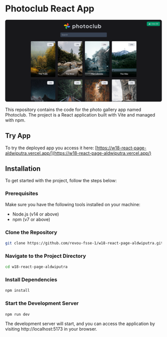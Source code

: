 # Photoclub React App

![photoclub-banner](/public/photoclub-banner.png)

This repository contains the code for the photo gallery app named Photoclub. The project is a React application built with Vite and managed with npm.

## Try App

To try the deployed app you access it here: [https://w18-react-page-aldwiputra.vercel.app/](https://w18-react-page-aldwiputra.vercel.app/)

## Installation

To get started with the project, follow the steps below:

### Prerequisites

Make sure you have the following tools installed on your machine:

- Node.js (v14 or above)
- npm (v7 or above)

### Clone the Repository

```bash
git clone https://github.com/revou-fsse-1/w18-react-page-aldwiputra.git
```

### Navigate to the Project Directory

```bash
cd w18-react-page-aldwiputra
```

### Install Dependencies

```bash
npm install
```

### Start the Development Server

```bash
npm run dev
```

The development server will start, and you can access the application by visiting http://localhost:5173 in your browser.
